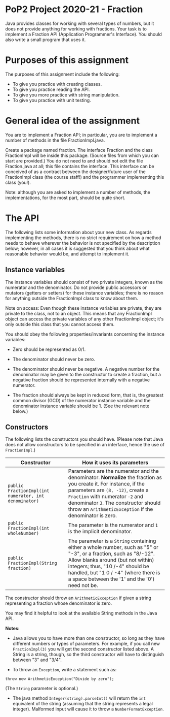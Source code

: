 # PoP2 Project 2020-21 - Fraction
Java provides classes for working with several types of numbers, but it does not provide anything for working with fractions. Your task is to implement a Fraction API (Application Programmer's Interface). You should also write a small program that uses it.

# Purposes of this assignment
The purposes of this assignment include the following:

- To give you practice with creating classes.
- To give you practice reading the API.
- To give you more practice with string manipulation.
- To give you practice with unit testing.

# General idea of the assignment
You are to implement a Fraction API; in particular, you are to implement a number of methods in the file FractionImpl.java.

Create a package named fraction. The interface Fraction and the class FractionImpl will be inside this package. (Source files from which you can start are provided.) You do not need to and should not edit the file Fraction.java at all; this file contains the interface. This interface can be conceived of as a contract between the designer/future user of the FractionImpl class (the course staff!) and the programmer implementing this class (you!).

Note: although you are asked to implement a number of methods, the implementations, for the most part, should be quite short.

# The API
The following lists some information about your new class. As regards implementing the methods, there is no strict requirement on how a method needs to behave wherever the behavior is not specified by the description below; however, in all cases it is suggested that you think about what reasonable behavior would be, and attempt to implement it.

## Instance variables
The instance variables should consist of two private integers, known as the numerator and the denominator. Do not provide public accessors or mutators (getters or setters) for these instance variables; there is no reason for anything outside the FractionImpl class to know about them.

Note on access: Even though these instance variables are private, they are private to the class, not to an object. This means that any FractionImpl object can access the private variables of any other FractionImpl object; it's only outside this class that you cannot access them.

You should obey the following properties/invariants concerning the instance variables:

- Zero should be represented as 0/1.
- The denominator should never be zero.
- The denominator should never be negative. A negative number for the denominator may be given to the constructor to create a fraction, but a negative fraction should be represented internally with a negative numerator.

- The fraction should always be kept in reduced form, that is, the greatest common divisor (GCD) of the numerator instance variable and the denominator instance variable should be 1. (See the relevant note below.)

## Constructors
The following lists the constructors you should have. (Please note that Java does not allow constructors to be specified in an interface, hence the use of `FractionImpl`.)

| Constructor | How it uses its parameters|
| -------------|---------------------------|
| `public FractionImpl(int numerator, int denominator)`|Parameters are the numerator and the denominator. **Normalize** the fraction as you create it. For instance, if the parameters are `(8, -12)`, create a `Fraction` with numerator `-2` and denominator `3`. The constructor should throw an `ArithmeticException` if the denominator is zero. |
|`public FractionImpl(int wholeNumber)`|The parameter is the numerator and `1` is the implicit denominator. |
|`public FractionImpl(String fraction)` |The parameter is a `String` containing either a whole number, such as "5" or "-3", or a fraction, such as "8/-12". Allow blanks around (but not within) integers; thus, "10 /-4" should be handled, but "1 0 / -4" (where there is a space between the '1' and the '0') need not be. |

The constructor should throw an `ArithmeticException` if given a string representing a fraction whose denominator is zero.

You may find it helpful to look at the available String methods in the Java API.

**Notes:**
- Java allows you to have more than one constructor, so long as they have different numbers or types of parameters. For example, if you call new `FractionImpl(3)` you will get the second constructor listed above. A String is a string, though, so the third constructor will have to distinguish between "3" and "3/4".

- To throw an `Exception`, write a statement such as:

`throw new ArithmeticException("Divide by zero"); `

(The `String` parameter is optional.)

- The java method `Integer(string).parseInt()` will return the `int` equivalent of the string (assuming that the string represents a legal integer). Malformed input will cause it to throw a `NumberFormatException`.

